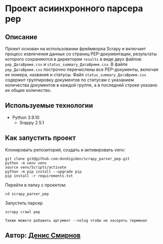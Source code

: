 # Проект асиинхронного парсера pep

## Описание

Проект основан на использовании фреймворка Scrapy и включает процесс извлечения данных со страниц PEP-документации, результаты которого сохраняются в директории `results` в виде двух файлов: `pep_ДатаВремя.csv` и `status_summary_ДатаВремя.csv`. В файле `pep_ДатаВремя.csv` построчно перечислены все 
PEP-документы, включая их номера, названия и статусы. Файл `status_summary_ДатаВремя.csv` содержит группировку документов по статусам с указанием количества документов в каждой группе, а в последней строке указано их общее количество.

## Используемые технологии 

* Python 3.9.10
    * Srappy 2.5.1


## Как запустить проект

Клонировать репозиторий, создать и активировать venv:
```
git clone git@github.com:dxndigiden/scrapy_parser_pep.git
python -m venv venv
source venv/Scripts/activate
python -m pip install --upgrade pip
pip install -r requirements.txt
```
Перейти в папку с проектом:
```
cd scrapy_parser_pep
```
Запустить парсер
```
scrapy crawl pep

Также можете добавить аргумент --nolog чтобы не засорять терминал
```


## Автор: [Денис Смирнов](https://github.com/dxndigiden)